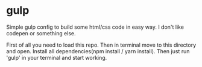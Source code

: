 # gulp

Simple gulp config to build some html/css code in easy way.
I don't like codepen or something else.

First of all you need to load this repo.
Then in terminal move to this directory and open.
Install all dependencies(npm install / yarn install).
Then just run 'gulp' in your terminal and start working.
